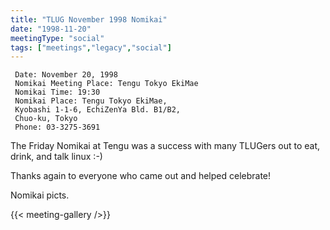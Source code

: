 ```yaml
---
title: "TLUG November 1998 Nomikai"
date: "1998-11-20"
meetingType: "social"
tags: ["meetings","legacy","social"]
---
```


<p><code> Date: November 20, 1998</code><br />
<code> Nomikai Meeting Place: Tengu Tokyo EkiMae</code><br />
<code> Nomikai Time: 19:30</code><br />
<code> Nomikai Place: Tengu Tokyo EkiMae,</code><br />
<code> Kyobashi 1-1-6, EchiZenYa Bld. B1/B2,</code><br />
<code> Chuo-ku, Tokyo</code><br />
<code> Phone: 03-3275-3691</code></p>
<p>The Friday Nomikai at Tengu was a success with many TLUGers out to eat, drink, and talk linux :-)</p>
<p>Thanks again to everyone who came out and helped celebrate!

Nomikai picts.

{{< meeting-gallery />}}
